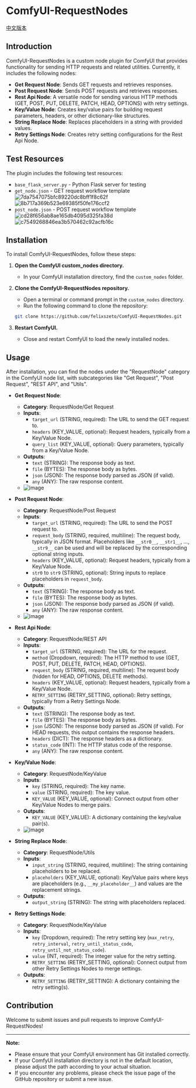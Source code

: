 # ComfyUI-RequestNodes

[中文版本](README_zh.md)

## Introduction

ComfyUI-RequestNodes is a custom node plugin for ComfyUI that provides functionality for sending HTTP requests and related utilities. Currently, it includes the following nodes:

*   **Get Request Node**: Sends GET requests and retrieves responses.
*   **Post Request Node**: Sends POST requests and retrieves responses.
*   **Rest Api Node**: A versatile node for sending various HTTP methods (GET, POST, PUT, DELETE, PATCH, HEAD, OPTIONS) with retry settings.
*   **Key/Value Node**: Creates key/value pairs for building request parameters, headers, or other dictionary-like structures.
*   **String Replace Node**: Replaces placeholders in a string with provided values.
*   **Retry Settings Node**: Creates retry setting configurations for the Rest Api Node.

## Test Resources

The plugin includes the following test resources:
* `base_flask_server.py` - Python Flask server for testing
* `get_node.json` - GET request workflow template
![7da7547075bfc89220dc8bff1f8c62f](https://github.com/user-attachments/assets/ce9e6f04-1618-433a-8d69-4857a280dc61)
![8b717a369b523e69385f50fe176ccf2](https://github.com/user-attachments/assets/b5f1795a-589d-43df-8e82-a1a079262e5f)
* `post_node.json` - POST request workflow template
![cd28f656ab8ae165db4095d325fa38d](https://github.com/user-attachments/assets/28ad21f5-2949-4c41-8d61-994b9170f37c)
![c7549268846ea3b570462c92acfb16c](https://github.com/user-attachments/assets/12dbd00b-af85-439d-978f-301760536005)

## Installation

To install ComfyUI-RequestNodes, follow these steps:

1.  **Open the ComfyUI custom_nodes directory.**
    *   In your ComfyUI installation directory, find the `custom_nodes` folder.

2.  **Clone the ComfyUI-RequestNodes repository.**
    *   Open a terminal or command prompt in the `custom_nodes` directory.
    *   Run the following command to clone the repository:

    ```bash
    git clone https://github.com/felixszeto/ComfyUI-RequestNodes.git
    ```

3.  **Restart ComfyUI.**
    *   Close and restart ComfyUI to load the newly installed nodes.

## Usage

After installation, you can find the nodes under the "RequestNode" category in the ComfyUI node list, with subcategories like "Get Request", "Post Request", "REST API", and "Utils".

*   **Get Request Node**:
    *   **Category**: RequestNode/Get Request
    *   **Inputs**:
        *   `target_url` (STRING, required): The URL to send the GET request to.
        *   `headers` (KEY_VALUE, optional): Request headers, typically from a Key/Value Node.
        *   `query_list` (KEY_VALUE, optional): Query parameters, typically from a Key/Value Node.
    *   **Outputs**:
        *   `text` (STRING): The response body as text.
        *   `file` (BYTES): The response body as bytes.
        *   `json` (JSON): The response body parsed as JSON (if valid).
        *   `any` (ANY): The raw response content.
    *   ![image](https://github.com/user-attachments/assets/cdb1938f-f8a9-4a4b-a787-90fa4d543523)

*   **Post Request Node**:
    *   **Category**: RequestNode/Post Request
    *   **Inputs**:
        *   `target_url` (STRING, required): The URL to send the POST request to.
        *   `request_body` (STRING, required, multiline): The request body, typically in JSON format. Placeholders like `__str0__`, `__str1__`, ..., `__str9__` can be used and will be replaced by the corresponding optional string inputs.
        *   `headers` (KEY_VALUE, optional): Request headers, typically from a Key/Value Node.
        *   `str0` to `str9` (STRING, optional): String inputs to replace placeholders in `request_body`.
    *   **Outputs**:
        *   `text` (STRING): The response body as text.
        *   `file` (BYTES): The response body as bytes.
        *   `json` (JSON): The response body parsed as JSON (if valid).
        *   `any` (ANY): The raw response content.
    *   ![image](https://github.com/user-attachments/assets/6eda9fef-48cf-478c-875e-6bd6d850bff2)

*   **Rest Api Node**:
    *   **Category**: RequestNode/REST API
    *   **Inputs**:
        *   `target_url` (STRING, required): The URL for the request.
        *   `method` (Dropdown, required): The HTTP method to use (GET, POST, PUT, DELETE, PATCH, HEAD, OPTIONS).
        *   `request_body` (STRING, required, multiline): The request body (hidden for HEAD, OPTIONS, DELETE methods).
        *   `headers` (KEY_VALUE, optional): Request headers, typically from a Key/Value Node.
        *   `RETRY_SETTING` (RETRY_SETTING, optional): Retry settings, typically from a Retry Settings Node.
    *   **Outputs**:
        *   `text` (STRING): The response body as text.
        *   `file` (BYTES): The response body as bytes.
        *   `json` (JSON): The response body parsed as JSON (if valid). For HEAD requests, this output contains the response headers.
        *   `headers` (DICT): The response headers as a dictionary.
        *   `status_code` (INT): The HTTP status code of the response.
        *   `any` (ANY): The raw response content.

*   **Key/Value Node**:
    *   **Category**: RequestNode/KeyValue
    *   **Inputs**:
        *   `key` (STRING, required): The key name.
        *   `value` (STRING, required): The key value.
        *   `KEY_VALUE` (KEY_VALUE, optional): Connect output from other Key/Value Nodes to merge pairs.
    *   **Outputs**:
        *   `KEY_VALUE` (KEY_VALUE): A dictionary containing the key/value pair(s).
    *   ![image](https://github.com/user-attachments/assets/dfe7dab0-2b1b-4f99-ac6f-89e01d03b7e0)

*   **String Replace Node**:
    *   **Category**: RequestNode/Utils
    *   **Inputs**:
        *   `input_string` (STRING, required, multiline): The string containing placeholders to be replaced.
        *   `placeholders` (KEY_VALUE, optional): Key/Value pairs where keys are placeholders (e.g., `__my_placeholder__`) and values are the replacement strings.
    *   **Outputs**:
        *   `output_string` (STRING): The string with placeholders replaced.

*   **Retry Settings Node**:
    *   **Category**: RequestNode/KeyValue
    *   **Inputs**:
        *   `key` (Dropdown, required): The retry setting key (`max_retry`, `retry_interval`, `retry_until_status_code`, `retry_until_not_status_code`).
        *   `value` (INT, required): The integer value for the retry setting.
        *   `RETRY_SETTING` (RETRY_SETTING, optional): Connect output from other Retry Settings Nodes to merge settings.
    *   **Outputs**:
        *   `RETRY_SETTING` (RETRY_SETTING): A dictionary containing the retry setting(s).

## Contribution

Welcome to submit issues and pull requests to improve ComfyUI-RequestNodes!

---

**Note:**

*   Please ensure that your ComfyUI environment has Git installed correctly.
*   If your ComfyUI installation directory is not in the default location, please adjust the path according to your actual situation.
*   If you encounter any problems, please check the issue page of the GitHub repository or submit a new issue.
